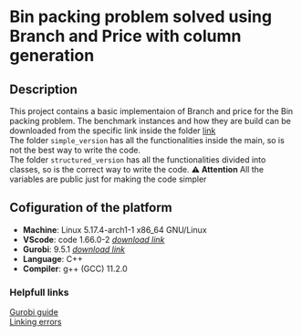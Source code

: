 # Bin packing problem solved using Branch and Price with column generation  
## Description 
This project contains a basic implementaion of Branch and price for the Bin packing problem. The benchmark instances and how they are build can be downloaded from the specific link inside the folder [link](data/README.md)<br>
The folder `simple_version` has all the functionalities inside the main, so is not the best way to write the code.<br>
The folder `structured_version` has all the functionalities divided into classes, so is the correct way to write the code. **⚠ Attention** All the variables are public just for making the code simpler
## Cofiguration of the platform 
* **Machine**: Linux 5.17.4-arch1-1 x86_64 GNU/Linux
* **VScode**: code 1.66.0-2 *[download link](https://archlinux.org/packages/community/x86_64/code/)*
* **Gurobi**: 9.5.1 *[download link](https://www.gurobi.com/downloads/gurobi-software/)*
* **Language**: C++
* **Compiler**: g++ (GCC) 11.2.0
### Helpfull links
[Gurobi guide](https://www.gurobi.com/downloads/gurobi-software/)</br>
[Linking errors](https://support.gurobi.com/hc/en-us/community/posts/360073121211-Undefined-references-problem-when-compiling-c-test-code)
